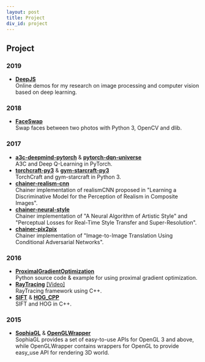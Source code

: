 ```yaml
---
layout: post
title: Project
div_id: project
---
```


## Project
### 2019
* **[DeepJS](http://wuhuikai.me/DeepJS/)**    
  Online demos for my research on image processing and computer vision based on deep learning.

### 2018
* **[FaceSwap](https://github.com/wuhuikai/FaceSwap)**    
  Swap faces between two photos with Python 3, OpenCV and dlib.

### 2017
* **[a3c-deepmind-pytorch](https://github.com/wuhuikai/a3c-deepmind-pytorch)** & **[pytorch-dqn-universe](https://github.com/wuhuikai/pytorch-dqn-universe)**        
  A3C and Deep Q-Learning in PyTorch.
* **[torchcraft-py3](https://github.com/wuhuikai/torchcraft-py3)** & **[gym-starcraft-py3](https://github.com/wuhuikai/gym-starcraft-py3)**   
  TorchCraft and gym-starcraft in Python 3.
* **[chainer-realism-cnn](https://github.com/wuhuikai/chainer-realism-cnn)**    
  Chainer implementation of realismCNN proposed in "Learning a Discriminative Model for the Perception of Realism in Composite Images".
* **[chainer-neural-style](https://github.com/wuhuikai/chainer-neural-style)**    
  Chainer implementation of "A Neural Algorithm of Artistic Style" and "Perceptual Losses for Real-Time Style Transfer and Super-Resolution".
* **[chainer-pix2pix](https://github.com/wuhuikai/chainer-pix2pix)**   
  Chainer implementation of "Image-to-Image Translation Using Conditional Adversarial Networks".

### 2016
* **[ProximalGradientOptimization](https://github.com/wuhuikai/ProximalGradientOptimization)**    
  Python source code & example for using proximal gradient optimization.
* **[RayTracing](https://github.com/wuhuikai/RayTracing)** [[Video]](http://v.youku.com/v_show/id_XMTU3MTE3NzI4NA==.html?spm=a2h3j.8428770.3416059.1)       
  RayTracing framework using C++.   
* **[SIFT](https://github.com/wuhuikai/SIFT)** & **[HOG_CPP](https://github.com/wuhuikai/HOG_CPP)**     
  SIFT and HOG in C++.

### 2015
* **[SophiaGL](https://github.com/wuhuikai/SophiaGL)** & **[OpenGLWrapper](https://github.com/wuhuikai/OpenGLWrapper)**   
  SophiaGL provides a set of easy-to-use APIs for OpenGL 3 and above, while OpenGLWrapper contains wrappers for OpenGL to provide easy_use API for rendering 3D world.
